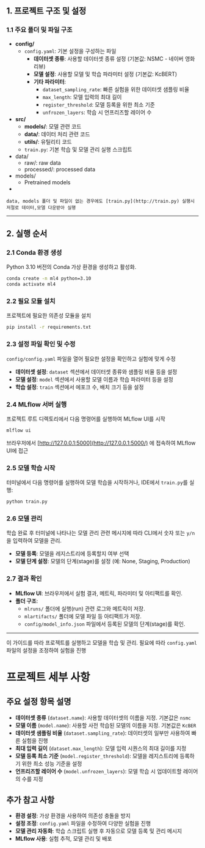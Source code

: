 ## 1. 프로젝트 구조 및 설정

### 1.1 주요 폴더 및 파일 구조

- **config/**
    - `config.yaml`: 기본 설정을 구성하는 파일
        - **데이터셋 종류**: 사용할 데이터셋 종류 설정 (기본값: NSMC - 네이버 영화 리뷰)
        - **모델 설정**: 사용할 모델 및 학습 파라미터 설정 (기본값: KcBERT)
        - **기타 파라미터**:
            - `dataset_sampling_rate`: 빠른 실험을 위한 데이터셋 샘플링 비율
            - `max_length`: 모델 입력의 최대 길이
            - `register_threshold`: 모델 등록을 위한 최소 기준
            - `unfrozen_layers`: 학습 시 언프리즈할 레이어 수
- **src/**
    - **models/**: 모델 관련 코드
    - **data/**: 데이터 처리 관련 코드
    - **utils/**: 유틸리티 코드
    - `train.py`: 기본 학습 및 모델 관리 실행 스크립트
- data/
    - raw/: raw data
    - processed/: processed data
- models/
    - Pretrained models
- 

`data, models 폴더 및 파일이 없는 경우에도 [train.py](http://train.py) 실행시 저절로 데이터,모델 다운받아 실행`

---

## 2. 실행 순서

### 2.1 Conda 환경 생성

Python 3.10 버전의 Conda 가상 환경을 생성하고 활성화.

```bash
conda create -n ml4 python=3.10
conda activate ml4
```

### 2.2 필요 모듈 설치

프로젝트에 필요한 의존성 모듈을 설치

```bash
pip install -r requirements.txt
```

### 2.3 설정 파일 확인 및 수정

`config/config.yaml` 파일을 열어 필요한 설정을 확인하고 실험에 맞게 수정

- **데이터셋 설정**: `dataset` 섹션에서 데이터셋 종류와 샘플링 비율 등을 설정
- **모델 설정**: `model` 섹션에서 사용할 모델 이름과 학습 파라미터 등을 설정
- **학습 설정**: `train` 섹션에서 에포크 수, 배치 크기 등을 설정

### 2.4 MLflow 서버 실행

프로젝트 루트 디렉토리에서 다음 명령어를 실행하여 MLflow UI를 시작

```bash
mlflow ui
```

브라우저에서 [http://127.0.0.1:5000](http://127.0.0.1:5000/) 에 접속하여 MLflow UI에 접근

### 2.5 모델 학습 시작

터미널에서 다음 명령어를 실행하여 모델 학습을 시작하거나, IDE에서 `train.py`를 실행:

```bash
python train.py
```

### 2.6 모델 관리

학습 완료 후 터미널에 나타나는 모델 관리 관련 메시지에 따라 CLI에서 숫자 또는 `y/n`을 입력하여 모델을 관리.

- **모델 등록**: 모델을 레지스트리에 등록할지 여부 선택
- **모델 단계 설정**: 모델의 단계(stage)를 설정 (예: None, Staging, Production)

### 2.7 결과 확인

- **MLflow UI**: 브라우저에서 실험 결과, 메트릭, 파라미터 및 아티팩트를 확인.
- **폴더 구조**:
    - `mlruns/` 폴더에 실행(run) 관련 로그와 메트릭이 저장.
    - `mlartifacts/` 폴더에 모델 파일 등 아티팩트가 저장.
    - `config/model_info.json` 파일에서 등록된 모델의 단계(stage)를 확인.

---

이 가이드를 따라 프로젝트를 실행하고 모델을 학습 및 관리. 필요에 따라 `config.yaml` 파일의 설정을 조정하여 실험을 진행

# 프로젝트 세부 사항

## 주요 설정 항목 설명

- **데이터셋 종류** (`dataset.name`): 사용할 데이터셋의 이름을 지정. 기본값은 `nsmc`
- **모델 이름** (`model.name`): 사용할 사전 학습된 모델의 이름을 지정. 기본값은 `KcBER`
- **데이터셋 샘플링 비율** (`dataset.sampling_rate`): 데이터셋의 일부만 사용하여 빠른 실험을 진행
- **최대 입력 길이** (`dataset.max_length`): 모델 입력 시퀀스의 최대 길이를 지정
- **모델 등록 최소 기준** (`model.register_threshold`): 모델을 레지스트리에 등록하기 위한 최소 성능 기준을 설정
- **언프리즈할 레이어 수** (`model.unfrozen_layers`): 모델 학습 시 업데이트할 레이어의 수를 지정

## 추가 참고 사항

- **환경 설정**: 가상 환경을 사용하여 의존성 충돌을 방지
- **설정 조정**: `config.yaml` 파일을 수정하여 다양한 실험을 진행
- **모델 관리 자동화**: 학습 스크립트 실행 후 자동으로 모델 등록 및 관리 메시지
- **MLflow 사용**: 실험 추적, 모델 관리 및 배포
